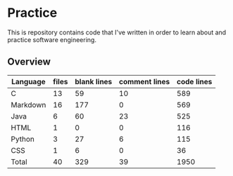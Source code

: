 # Practice
This is repository contains code that I've written in order to learn about and practice software engineering.

## Overview

Language |                    files |         blank lines |       comment lines |          code lines
---------|--------------------------|---------------|---------------|----------
C        |                       13 |            59 |            10 |           589
Markdown |                       16 |           177 |             0 |           569
Java     |                        6 |            60 |            23 |           525
HTML     |                        1 |             0 |             0 |           116
Python   |                        3 |            27 |             6 |           115
CSS      |                        1 |             6 |             0 |            36
Total      |                       40 |           329 |            39 |          1950
